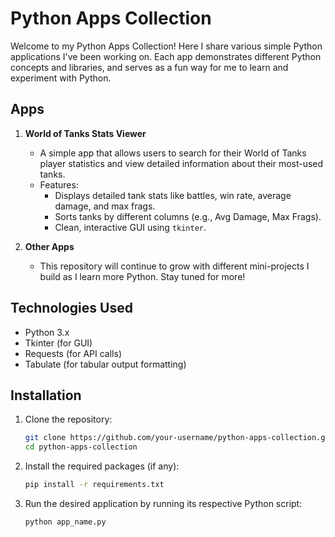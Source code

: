 # Python Apps Collection

Welcome to my Python Apps Collection! Here I share various simple Python applications I've been working on. Each app demonstrates different Python concepts and libraries, and serves as a fun way for me to learn and experiment with Python.

## Apps

1. **World of Tanks Stats Viewer**  
   - A simple app that allows users to search for their World of Tanks player statistics and view detailed information about their most-used tanks.
   - Features:
     - Displays detailed tank stats like battles, win rate, average damage, and max frags.
     - Sorts tanks by different columns (e.g., Avg Damage, Max Frags).
     - Clean, interactive GUI using `tkinter`.
   
2. **Other Apps**  
   - This repository will continue to grow with different mini-projects I build as I learn more Python. Stay tuned for more!

## Technologies Used

- Python 3.x
- Tkinter (for GUI)
- Requests (for API calls)
- Tabulate (for tabular output formatting)

## Installation

1. Clone the repository:

    ```bash
    git clone https://github.com/your-username/python-apps-collection.git
    cd python-apps-collection
    ```

2. Install the required packages (if any):

    ```bash
    pip install -r requirements.txt
    ```

3. Run the desired application by running its respective Python script:

    ```bash
    python app_name.py
    ```

